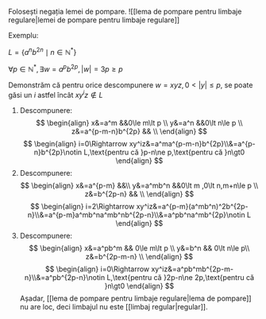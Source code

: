 Folosești negația lemei de pompare.
![[lema de pompare pentru limbaje regulare|lemei de pompare pentru limbaje regulare]]

Exemplu:

$L=\{a^nb^{2n}\mid n\in\mathbb{N}^*\}$

$\forall p\in\mathbb{N}^*,\exists w=a^pb^{2p},|w|=3p\ge p$

Demonstrăm că pentru orice descompunere $w=xyz,0\lt|y|\le p$, se poate găsi un $i$ astfel încât $xy^iz\notin L$

1. Descompunere:
   $$
   \begin{align}
   x&=a^m &&0\le m\lt p \\
   y&=a^n &&0\lt n\le p \\
   z&=a^{p-m-n}b^{2p} && \\
   \end{align}
   $$
   $$
   \begin{align}
   i=0\Rightarrow xy^iz&=a^ma^{p-m-n}b^{2p}\\&=a^{p-n}b^{2p}\notin L,\text{pentru că }p-n\ne p,\text{pentru că }n\gt0
   \end{align}
   $$
2. Descompunere:
   $$
   \begin{align}
   x&=a^{p-m} &&\\
   y&=a^mb^n &&0\lt m ,0\lt n,m+n\le p \\
   z&=b^{2p-n} && \\
   \end{align}
   $$
   $$
   \begin{align}
   i=2\Rightarrow xy^iz&=a^{p-m}(a^mb^n)^2b^{2p-n}\\&=a^{p-m}a^mb^na^mb^nb^{2p-n}\\&=a^pb^na^mb^{2p}\notin L
   \end{align}
   $$
3. Descompunere:
   $$
   \begin{align}
   x&=a^pb^m && 0\le m\lt p \\
   y&=b^n && 0\lt n\le p\\
   z&=b^{2p-m-n} \\
   \end{align}
   $$
   $$
   \begin{align}
   i=0\Rightarrow xy^iz&=a^pb^mb^{2p-m-n}\\&=a^pb^{2p-n}\notin L,\text{pentru că }2p-n\ne 2p,\text{pentru că }n\gt0
   \end{align}
   $$
Așadar, [[lema de pompare pentru limbaje regulare|lema de pompare]] nu are loc, deci limbajul nu este [[limbaj regular|regular]].